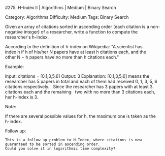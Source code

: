 #275. H-Index II | Algorithms | Medium | Binary Search

Category: Algorithms
Difficulty: Medium
Tags: Binary Search

Given an array of citations sorted in ascending order (each citation is a non-negative integer) of a researcher, write a function to compute the researcher's h-index.

According to the definition of h-index on Wikipedia: "A scientist has index h if h of his/her N papers have at least h citations each, and the other N − h papers have no more than h citations each."

Example:


Input: citations = [0,1,3,5,6]
Output: 3 
Explanation: [0,1,3,5,6] means the researcher has 5 papers in total and each of them had 
             received 0, 1, 3, 5, 6 citations respectively. 
             Since the researcher has 3 papers with at least 3 citations each and the remaining 
             two with no more than 3 citations each, her h-index is 3.

Note:

If there are several possible values for h, the maximum one is taken as the h-index.

Follow up:


	This is a follow up problem to H-Index, where citations is now guaranteed to be sorted in ascending order.
	Could you solve it in logarithmic time complexity?



